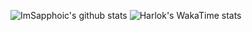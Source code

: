 ![ImSapphoic's github stats](https://github-readme-stats.vercel.app/api?username=ImSapphoic&count_private=true&show_icons=true&include_all_commits=true&theme=tokyonight)
![Harlok's WakaTime stats](https://github-readme-stats.vercel.app/api/wakatime?username=ImSapphoic)

<!--
**ImSapphoic/ImSapphoic** is a ✨ _special_ ✨ repository because its `README.md` (this file) appears on your GitHub profile.

Here are some ideas to get you started:

- 🔭 I’m currently working on ...
- 🌱 I’m currently learning ...
- 👯 I’m looking to collaborate on ...
- 🤔 I’m looking for help with ...
- 💬 Ask me about ...
- 📫 How to reach me: ...
- 😄 Pronouns: ...
- ⚡ Fun fact: ...
-->
